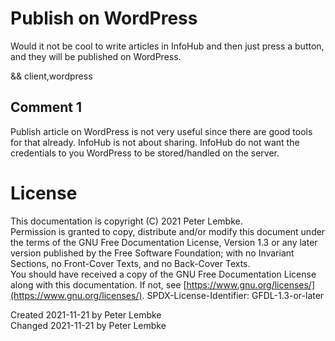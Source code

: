 # Publish on WordPress
Would it not be cool to write articles in InfoHub and then just press a button, and they will be published on WordPress.

&& client,wordpress

## Comment 1
Publish article on WordPress is not very useful since there are good tools for that already.
InfoHub is not about sharing. InfoHub do not want the credentials to you WordPress to be stored/handled on the server.

# License
This documentation is copyright (C) 2021 Peter Lembke.  
Permission is granted to copy, distribute and/or modify this document under the terms of the GNU Free Documentation License, Version 1.3 or any later version published by the Free Software Foundation; with no Invariant Sections, no Front-Cover Texts, and no Back-Cover Texts.  
You should have received a copy of the GNU Free Documentation License along with this documentation. If not, see [https://www.gnu.org/licenses/](https://www.gnu.org/licenses/).  SPDX-License-Identifier: GFDL-1.3-or-later

Created 2021-11-21 by Peter Lembke  
Changed 2021-11-21 by Peter Lembke  
